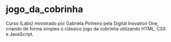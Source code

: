 # jogo_da_cobrinha
Curso (Labs) ministrado por Gabriela Pinheiro pela Digital Inovation One, criando de forma simples o clássico jogo da cobrinha utilizando HTML, CSS e JavaScript.

